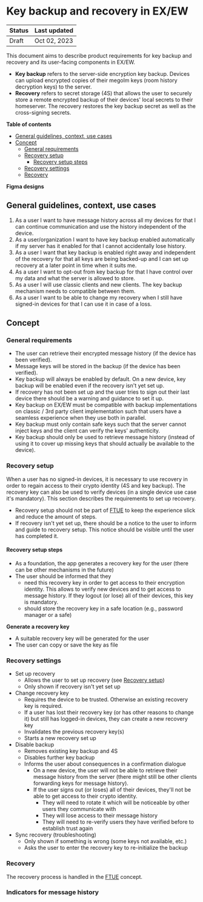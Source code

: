 # Key backup and recovery in EX/EW

| Status | Last updated |
|--|--|
| Draft | Oct 02, 2023 |

This document aims to describe product requirements for key backup and recovery and its user-facing components in EX/EW.

- **Key backup** refers to the server-side encryption key backup. Devices can upload encrypted copies of their megolm keys (room history decryption keys) to the server.
- **Recovery** refers to secret storage (4S) that allows the user to securely store a remote encrypted backup of their devices' local secrets to their homeserver. The recovery restores the key backup secret as well as the cross-signing secrets.

**Table of contents**

- [General guidelines, context, use cases](#general-guidelines-context-use-cases)
- [Concept](#concept)
  * [General requirements](#general-requirements)
  * [Recovery setup](#recovery-setup)
    + [Recovery setup steps](#recovery-setup-steps)
  * [Recovery settings](#recovery-settings)
  * [Recovery](#recovery)

**Figma designs**

## General guidelines, context, use cases

1. As a user I want to have message history across all my devices for that I can continue communication and use the history independent of the device.
2. As a user/organization I want to have key backup enabled automatically if my server has it enabled for that I cannot accidentally lose history.
3. As a user I want that key backup is enabled right away and independent of the recovery for that all keys are being backed-up and I can set up recovery at a later point in time when it suits me.
4. As a user I want to opt-out from key backup for that I have control over my data and what the server is allowed to store.
5. As a user I will use classic clients and new clients. The key backup mechanism needs to compatible between them.
6. As a user I want to be able to change my recovery when I still have signed-in devices for that I can use it in case of a loss.

## Concept

### General requirements

- The user can retrieve their encrypted message history (if the device has been verified).
- Message keys will be stored in the backup (if the device has been verified).
- Key backup will always be enabled by default. On a new device, key backup will be enabled even if the recovery isn't yet set up.
- If recovery has not been set up and the user tries to sign out their last device there should be a warning and guidance to set it up.
- Key backup on EX/EW must be compatible with backup implementations on classic / 3rd party client implementation such that users have a seamless experience when they use both in parallel.
- Key backup must only contain safe keys such that the server cannot inject keys and the client can verify the keys' authenticity.
- Key backup should only be used to retrieve message history (instead of using it to cover up missing keys that should actually be available to the device).

### Recovery setup
When a user has no signed-in devices, it is necessary to use recovery in order to regain access to their crypto identity (4S and key backup). The recovery key can also be used to verify devices (in a single device use case it's mandatory). This section describes the requirements to set up recovery.

- Recovery setup should not be part of [FTUE](https://github.com/vector-im/element-meta/blob/develop/docs/FTUE.md) to keep the experience slick and reduce the amount of steps.
- If recovery isn't yet set up, there should be a notice to the user to inform and guide to recovery setup. This notice should be visible until the user has completed it.

#### Recovery setup steps
- As a foundation, the app generates a recovery key for the user (there can be other mechanisms in the future)
- The user should be informed that they
  - need this recovery key in order to get access to their encryption identity. This allows to verify new devices and to get access to message history. If they logout (or lose) all of their devices, this key is mandatory.
  - should store the recovery key in a safe location (e.g., password manager or a safe)

**Generate a recovery key**
- A suitable recovery key will be generated for the user
- The user can copy or save the key as file

### Recovery settings
- Set up recovery
  -  Allows the user to set up recovery (see [Recovery setup](#recovery-setup))
  -  Only shown if recovery isn't yet set up
- Change recovery key
  - Requires the device to be trusted. Otherwise an existing recovery key is required.
  - If a user has lost their recovery key (or has other reasons to change it) but still has logged-in devices, they can create a new recovery key
  - Invalidates the previous recovery key(s)
  - Starts a new recovery set up
- Disable backup
  - Removes existing key backup and 4S
  - Disables further key backup
  - Informs the user about consequences in a confirmation dialogue
    - On a new device, the user will not be able to retrieve their message history from the server (there might still be other clients forwarding keys for message history).
    - If the user signs out (or loses) all of their devices, they'll not be able to get access to their crypto identity.
      - They will need to rotate it which will be noticeable by other users they communicate with
      - They will lose access to their message history
      - They will need to re-verify users they have verified before to establish trust again
 - Sync recovery (troubleshooting)
   - Only shown if something is wrong (some keys not available, etc.)
   - Asks the user to enter the recovery key to re-initialize the backup

### Recovery
The recovery process is handled in the [FTUE](https://github.com/vector-im/element-meta/blob/develop/docs/FTUE.md) concept.

### Indicators for message history
